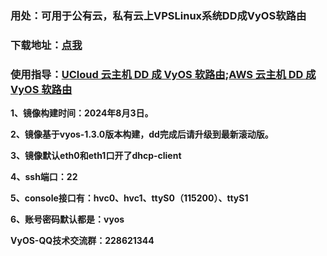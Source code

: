 ### 用处：可用于公有云，私有云上VPSLinux系统DD成VyOS软路由

### 下载地址：[点我](https://alist.yydy.link:2023/🧩Share---共享文件/vyos)

### 使用指导：[UCloud 云主机 DD 成 VyOS 软路由](https://yangpin.link/archives/1889.html);[AWS 云主机 DD 成 VyOS 软路由](https://yangpin.link/archives/1890.html)

**1、镜像构建时间：2024年8月3日。**

**2、镜像基于vyos-1.3.0版本构建，dd完成后请升级到最新滚动版。**

**3、镜像默认eth0和eth1口开了dhcp-client**

**4、ssh端口：22**

**5、console接口有：hvc0、hvc1、ttyS0（115200）、ttyS1**

**6、账号密码默认都是：vyos**

**VyOS-QQ技术交流群：228621344**
